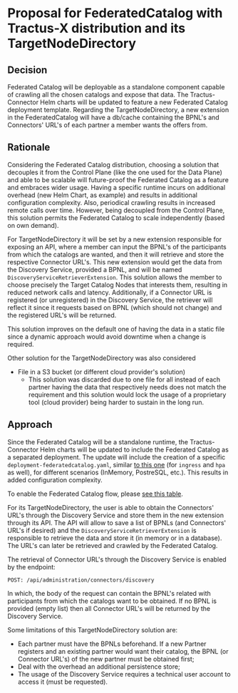 # Proposal for FederatedCatalog with Tractus-X distribution and its TargetNodeDirectory

## Decision

Federated Catalog will be deployable as a standalone component capable of crawling all the chosen catalogs and expose that data. The Tractus-Connector Helm charts will be updated to feature a new Federated Catalog deployment template.
Regarding the TargetNodeDirectory, a new extension in the FederatedCatalog will have a db/cache containing the BPNL's and Connectors' URL's of each partner a member wants the offers from.

## Rationale

Considering the Federated Catalog distribution, choosing a solution that decouples it from the Control Plane (like the one used for the Data Plane) and able to be scalable will future-proof the Federated Catalog as a feature and embraces wider usage.
Having a specific runtime incurs on additional overhead (new Helm Chart, as example) and results in additional configuration complexity. Also, periodical crawling results in increased remote calls over time. However, being decoupled from the Control Plane, this solution permits the Federated Catalog to scale independently (based on own demand).

For TargetNodeDirectory it will be set by a new extension responsible for exposing an API, where a member can input the BPNL's of the participants from which the catalogs are wanted, and then it will retrieve and store the respective Connector URL's. This new extension would get the data from the Discovery Service, provided a BPNL, and will be named `DiscoveryServiceRetrieverExtension`. This solution allows the member to choose precisely the Target Catalog Nodes that interests them, resulting in reduced network calls and latency.
Additionally, if a Connector URL is registered (or unregistered) in the Discovery Service, the retriever will reflect it since it requests based on BPNL (which should not change) and the registered URL's will be returned.

This solution improves on the default one of having the data in a static file since a dynamic approach would avoid downtime when a change is required.

Other solution for the TargetNodeDirectory was also considered
- File in a S3 bucket (or different cloud provider's solution)
  - This solution was discarded due to one file for all instead of each partner having the data that respectively needs does not match the requirement and this solution would lock the usage of a proprietary tool (cloud provider) being harder to sustain in the long run.


## Approach

Since the Federated Catalog will be a standalone runtime, the Tractus-Connector Helm charts will be updated to include the Federated Catalog as a separated deployment. The update will include the creation of a specific `deployment-federatedcatalog.yaml`, similar [to this one](https://github.com/eclipse-tractusx/tractusx-edc/blob/a263bf71a110245657131509d4b37d058a1d220d/charts/tractusx-connector-azure-vault/templates/deployment-dataplane.yaml#L47) (for `ingress` and `hpa` as well), for different scenarios (InMemory, PostreSQL, etc.). This results in added configuration complexity.

To enable the Federated Catalog flow, please [see this table](https://github.com/eclipse-tractusx/tractusx-edc/blob/75bdacbad43e2cad352204ea28a359c6aac7adea/docs/development/management-domains/README.md#enable-and-configure-the-crawler-subsystem).

For its TargetNodeDirectory, the user is able to obtain the Connectors' URL's through the Discovery Service and store them in the new extension through its API. The API will allow to save a list of BPNLs (and Connectors' URL's if desired) and the `DiscoveryServiceRetrieverExtension` is responsible to retrieve the data and store it (in memory or in a database). The URL's can later be retrieved and crawled by the Federated Catalog.

The retrieval of Connector URL's through the Discovery Service is enabled by the endpoint:
```
POST: /api/administration/connectors/discovery
```
In which, the body of the request can contain the BPNL's related with participants from which the catalogs want to be obtained. If no BPNL is provided (empty list) then all Connector URL's will be returned by the Discovery Service.

Some limitations of this TargetNodeDirectory solution are:
- Each partner must have the BPNLs beforehand. If a new Partner registers and an existing partner would want their catalog, the BPNL (or Connector URL's) of the new partner must be obtained first;
- Deal with the overhead an additional persistence store;
- The usage of the Discovery Service requires a technical user account to access it (must be requested).
